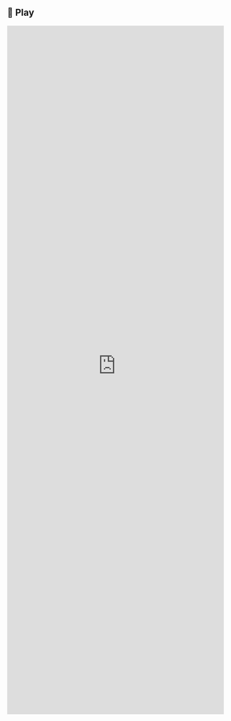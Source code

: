 🏀 Play
---

<p><iframe src="https://lightcodepedia1.streamlit.app/" width="100%" height="1600" loading="lazy" allowfullscreen="allowfullscreen" style="border:none;"></iframe></p>
